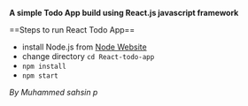 **A simple Todo App build using React.js javascript framework**

==Steps to run React Todo App==

- install Node.js from [Node Website](https://nodejs.org) 
- change directory ```cd React-todo-app```
- ```npm install```
- ```npm start```

*By Muhammed sahsin p* 
